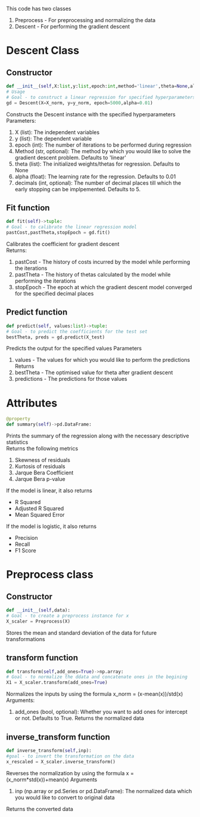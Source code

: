 This code has two classes <br>
1. Preprocess - For preprocessing and normalizing the data 
2. Descent - For performing the gradient descent

# Descent Class 

## Constructor
```python
def __init__(self,X:list,y:list,epoch:int,method='linear',theta=None,alpha=0.01,decimals=5) -> None:
# Usage 
# Goal - to construct a linear regression for specified hyperparameters
gd = Descent(X=X_norm, y=y_norm, epoch=5000,alpha=0.01)
```
Constructs the Descent instance with the specified hyperparameters<br>
Parameters:<br>
1. X (list): The independent variables
2. y (list): The dependent variable
3. epoch (int): The number of iterations to be performed during regression
4. Method (str, optional): The method by which you would like to solve the gradient descent problem. Defaults to 'linear'
5. theta (list): The initialized weights/thetas for regression. Defaults to None
6. alpha (float): The learning rate for the regression. Defaults to 0.01
7. decimals (int, optional): The number of decimal places till which the early stopping can be implpemented. Defaults to 5.

## Fit function 
```python
def fit(self)->tuple:
# Goal - to calibrate the linear regression model 
pastCost,pastTheta,stopEpoch = gd.fit()
```
Calibrates the coefficient for gradient descent <br>
Returns:<br>
1. pastCost - The history of costs incurred by the model while performing the iterations 
2. pastTheta - The history of thetas calculated by the model while performing the iterations 
3. stopEpoch - The epoch at which the gradient descent model converged for the specified decimal places 

## Predict function 
```python
def predict(self, values:list)->tuple:
# Goal - to predict the coefficients for the test set 
bestTheta, preds = gd.predict(X_test)
```
Predicts the output for the specified values 
Parameters<br>
1. values - The values for which you would like to perform the predictions 
Returns<br>
1. bestTheta - The optimised value for theta after gradient descent 
2. predictions - The predictions for those values 

# Attributes
``` python
@property
def summary(self)->pd.DataFrame:
```
Prints the summary of the regression along with the necessary descriptive statistics<br>
Returns the following metrics 
1. Skewness of residuals 
2. Kurtosis of residuals
3. Jarque Bera Coefficient 
4. Jarque Bera p-value

If the model is linear, it also returns 

*  R Squared 
* Adjusted R Squared
* Mean Squared Error 

If the model is logistic, it also returns 

* Precision 
* Recall 
* F1 Score 

# Preprocess class

## Constructor 
```python 
def __init__(self,data):
# Goal - to create a preprocess instance for x
X_scaler = Preprocess(X)
```
Stores the mean and standard deviation of the data for future transformations 

## transform function 
```python
def transform(self,add_ones=True)->np.array:
# Goal - to normalize the ddata and concatenate ones in the begining 
X1 = X_scaler.transform(add_ones=True)
```
Normalizes the inputs by using the formula x_norm = (x-mean(x))/std(x)<br>
Arguments:
1. add_ones (bool, optional): Whether you want to add ones for intercept or not. Defaults to True.
Returns the normalized data

## inverse_transform function 
```python 
def inverse_transform(self,inp):
#goal - to invert the transformation on the data 
x_rescaled = X_scaler.inverse_transform()
```
Reverses the normalization by using the formula x = (x_norm*std(x))+mean(x)
Arguments
1. inp (np.array or pd.Series or pd.DataFrame): The normalized data which you would like to convert to original data

Returns the converted data